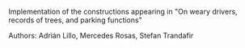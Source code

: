Implementation of the constructions appearing in "On weary drivers, records of trees, and parking functions"

Authors: Adrián Lillo, Mercedes Rosas, Stefan Trandafir


